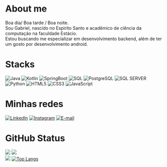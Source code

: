 # About me

Boa dia/ Boa tarde / Boa noite.<br>
Sou Gabriel, nascido no Espirito Santo e acadêmico de ciência da computação na faculdade Estácio.<br>
Estou buscando me especializar em desenvolvimento backend, além de ter um gosto por desenvolvimento android.

# Stacks

![Java](https://img.shields.io/badge/Java-ED8B00?style=for-the-badge&logo=openjdk&logoColor=white)
![Kotlin](https://img.shields.io/badge/Kotlin-0095D5?&style=for-the-badge&logo=kotlin&logoColor=white)
![SpringBoot](https://img.shields.io/badge/SpringBoot-6DB33F?style=for-the-badge&logo=spring&logoColor=white)
![SQL](https://custom-icon-badges.herokuapp.com/badge/SQL-025E8C?style=for-the-badge&logo=database&logoColor=white)
![PostgreSQL](https://img.shields.io/badge/PostgreSQL-316192?style=for-the-badge&logo=postgresql&logoColor=white)
![SQL SERVER](https://img.shields.io/badge/Microsoft%20SQL%20Server-CC2927?style=for-the-badge&logo=microsoft%20sql%20server&logoColor=white)
![Python](https://img.shields.io/badge/python-3670A0?style=for-the-badge&logo=python&logoColor=ffdd54)
![HTML5](https://img.shields.io/badge/HTML5-000?style=for-the-badge&logo=html5)
![CSS3](https://img.shields.io/badge/CSS3-000?style=for-the-badge&logo=css3&logoColor=264CE4)
![JavaScript](https://img.shields.io/badge/javascript-%23323330.svg?style=for-the-badge&logo=javascript&logoColor=%23F7DF1E)

# Minhas redes

[![LinkedIn](https://img.shields.io/badge/LinkedIn-000?style=for-the-badge&logo=linkedin&logoColor=0E76A8)](https://www.linkedin.com/in/gabriel-paganini-barroso/)
[![Instagram](https://img.shields.io/badge/Instagram-000?style=for-the-badge&logo=instagram)](https://www.instagram.com/pagao1/)
[![E-mail](https://img.shields.io/badge/-Email-000?style=for-the-badge&logo=microsoft-outlook&logoColor=E94D5F)](mailto:gabrielpaganinibarroso@hotmail.com)

# GitHub Status

![](https://github-readme-stats.vercel.app/api?username=Pagaoo&theme=dark&hide_border=false&include_all_commits=true&count_private=true)
![](https://github-readme-streak-stats.herokuapp.com/?user=Pagaoo&theme=dark&hide_border=false)<br/>
![](https://github-readme-stats.vercel.app/api/top-langs/?username=Pagaoo&theme=dark&hide_border=false&include_all_commits=true&count_private=true&layout=compact)
[![Top Langs](https://github-readme-stats-git-masterrstaa-rickstaa.vercel.app/api/top-langs/?username=Pagaoo)](https://github.com/Pagaoo/github-readme-stats)
